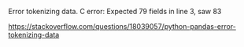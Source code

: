 Error tokenizing data. C error: Expected 79 fields in line 3, saw 83

https://stackoverflow.com/questions/18039057/python-pandas-error-tokenizing-data

